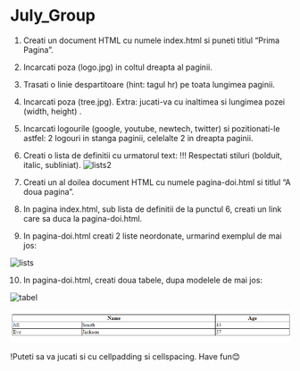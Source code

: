 # July_Group

1.	Creati un document HTML cu numele index.html si puneti titlul “Prima Pagina”.
2.	Incarcati poza (logo.jpg) in coltul dreapta al paginii.
3.	Trasati o linie despartitoare (hint: tagul hr) pe toata lungimea paginii.
4.	Incarcati poza (tree.jpg). Extra: jucati-va cu inaltimea si lungimea pozei (width, height) .
5.	Incarcati logourile (google, youtube, newtech, twitter) si pozitionati-le astfel: 2 logouri in stanga paginii, celelalte 2 in dreapta paginii. 
6.	Creati o lista de definitii cu urmatorul text: 
!!! Respectati stiluri (bolduit, italic, subliniat).
![lists2](https://user-images.githubusercontent.com/87221229/180209956-28de37ff-a924-4563-8c26-5a28382bce41.PNG)


7.	Creati un al doilea document HTML cu numele pagina-doi.html si titlul “A doua pagina”.
8.	In pagina index.html, sub lista de definitii de la punctul 6, creati un link care sa duca la pagina-doi.html.
9.	In pagina-doi.html creati 2 liste neordonate, urmarind exemplul de mai jos: 

![lists](https://user-images.githubusercontent.com/87221229/180209432-705a6b66-601d-4a63-955f-9e33ba63efa2.PNG)


10.	In pagina-doi.html, creati doua tabele, dupa modelele de mai jos:

![tabel](https://user-images.githubusercontent.com/87221229/180209562-e1f7d83d-bf73-4580-9706-1f99a7684f87.PNG)

![tabel](https://github.com/Newtech-Academy/September_Group/blob/Homework-1---Original/images/tabel2.PNG?raw=true)

!Puteti sa va jucati si cu cellpadding si cellspacing.
Have fun😊
